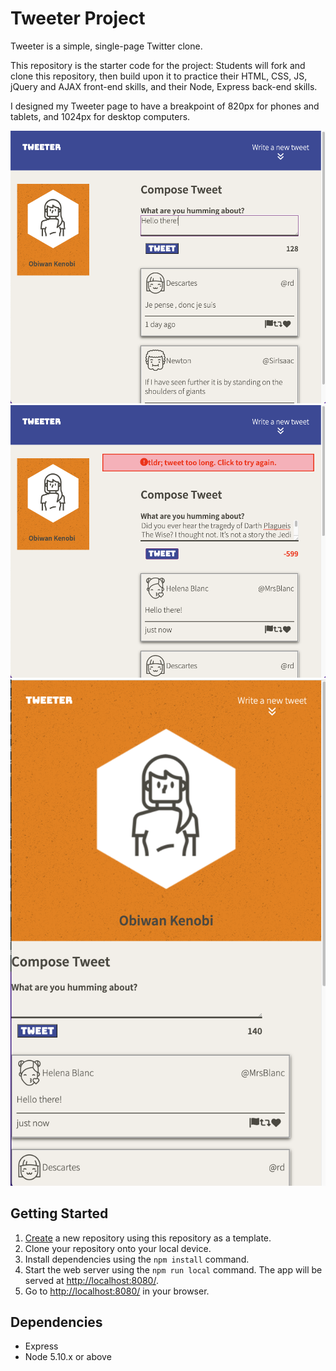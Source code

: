 # Tweeter Project

Tweeter is a simple, single-page Twitter clone.

This repository is the starter code for the project: Students will fork and clone this repository, then build upon it to practice their HTML, CSS, JS, jQuery and AJAX front-end skills, and their Node, Express back-end skills.

I designed my Tweeter page to have a breakpoint of 820px for phones and tablets, and 1024px for desktop computers.

!["Composing a tweet"](https://github.com/DohBae/tweeter/blob/master/docs/compose-tweet.png?raw=true)
!["Error message when character count is exceeded"](https://github.com/DohBae/tweeter/blob/master/docs/error-message.png?raw=true)
!["Mobile version"](https://github.com/DohBae/tweeter/blob/master/docs/mobile-version.png?raw=true)

## Getting Started

1. [Create](https://docs.github.com/en/repositories/creating-and-managing-repositories/creating-a-repository-from-a-template) a new repository using this repository as a template.
2. Clone your repository onto your local device.
3. Install dependencies using the `npm install` command.
3. Start the web server using the `npm run local` command. The app will be served at <http://localhost:8080/>.
4. Go to <http://localhost:8080/> in your browser.

## Dependencies

- Express
- Node 5.10.x or above
